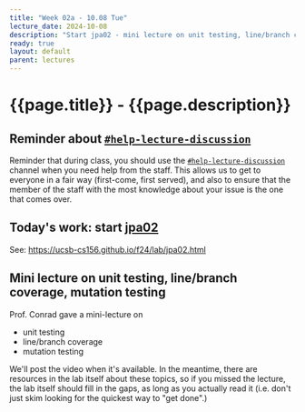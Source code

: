 ```yaml
---
title: "Week 02a - 10.08 Tue"
lecture_date: 2024-10-08
description: "Start jpa02 - mini lecture on unit testing, line/branch coverage, mutation testing"
ready: true
layout: default
parent: lectures
---
```


# {{page.title}} - {{page.description}}

## Reminder about [`#help-lecture-discussion`]({{site.slack_help_lecture_discussion}}) 
Reminder that during class, you should use the [`#help-lecture-discussion`]({{site.slack_help_lecture_discussion}}) channel when you need help from the staff.   This allows us to get to everyone in a fair way (first-come, first served), and also to ensure that the member of the staff with the most knowledge about your issue is the one that comes over.

## Today's work: start [jpa02](https://ucsb-cs156.github.io/f24/lab/jpa02.html)

See: <https://ucsb-cs156.github.io/f24/lab/jpa02.html>

## Mini lecture on unit testing, line/branch coverage, mutation testing

Prof. Conrad gave a mini-lecture on 
* unit testing
* line/branch coverage
* mutation testing

We'll post the video when it's available.  In the meantime, there are resources in the lab itself about these topics, so if you missed the lecture,
the lab itself should fill in the gaps, as long as you actually read it (i.e. don't just skim looking for the quickest way to "get done".)
